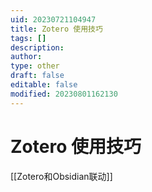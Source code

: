 ```yaml
---
uid: 20230721104947
title: Zotero 使用技巧
tags: []
description: 
author: 
type: other
draft: false
editable: false
modified: 20230801162130
---
```


# Zotero 使用技巧

[[Zotero和Obsidian联动]]